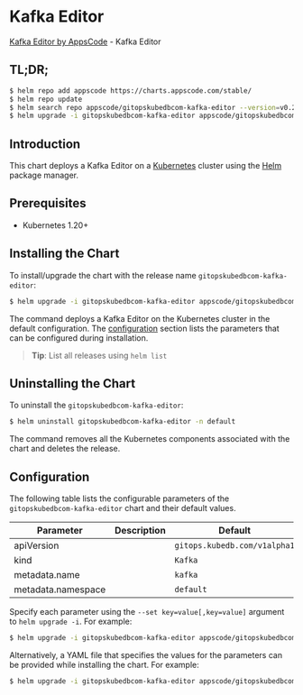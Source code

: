 # Kafka Editor

[Kafka Editor by AppsCode](https://appscode.com) - Kafka Editor

## TL;DR;

```bash
$ helm repo add appscode https://charts.appscode.com/stable/
$ helm repo update
$ helm search repo appscode/gitopskubedbcom-kafka-editor --version=v0.20.0
$ helm upgrade -i gitopskubedbcom-kafka-editor appscode/gitopskubedbcom-kafka-editor -n default --create-namespace --version=v0.20.0
```

## Introduction

This chart deploys a Kafka Editor on a [Kubernetes](http://kubernetes.io) cluster using the [Helm](https://helm.sh) package manager.

## Prerequisites

- Kubernetes 1.20+

## Installing the Chart

To install/upgrade the chart with the release name `gitopskubedbcom-kafka-editor`:

```bash
$ helm upgrade -i gitopskubedbcom-kafka-editor appscode/gitopskubedbcom-kafka-editor -n default --create-namespace --version=v0.20.0
```

The command deploys a Kafka Editor on the Kubernetes cluster in the default configuration. The [configuration](#configuration) section lists the parameters that can be configured during installation.

> **Tip**: List all releases using `helm list`

## Uninstalling the Chart

To uninstall the `gitopskubedbcom-kafka-editor`:

```bash
$ helm uninstall gitopskubedbcom-kafka-editor -n default
```

The command removes all the Kubernetes components associated with the chart and deletes the release.

## Configuration

The following table lists the configurable parameters of the `gitopskubedbcom-kafka-editor` chart and their default values.

|     Parameter      | Description |                 Default                 |
|--------------------|-------------|-----------------------------------------|
| apiVersion         |             | <code>gitops.kubedb.com/v1alpha1</code> |
| kind               |             | <code>Kafka</code>                      |
| metadata.name      |             | <code>kafka</code>                      |
| metadata.namespace |             | <code>default</code>                    |


Specify each parameter using the `--set key=value[,key=value]` argument to `helm upgrade -i`. For example:

```bash
$ helm upgrade -i gitopskubedbcom-kafka-editor appscode/gitopskubedbcom-kafka-editor -n default --create-namespace --version=v0.20.0 --set apiVersion=gitops.kubedb.com/v1alpha1
```

Alternatively, a YAML file that specifies the values for the parameters can be provided while
installing the chart. For example:

```bash
$ helm upgrade -i gitopskubedbcom-kafka-editor appscode/gitopskubedbcom-kafka-editor -n default --create-namespace --version=v0.20.0 --values values.yaml
```
